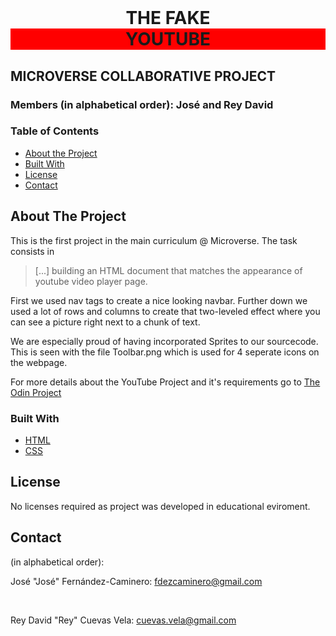 <br />

<h1 align="center"> THE FAKE <section style="background-color:red">YOUTUBE</section> </h1>

## MICROVERSE COLLABORATIVE PROJECT

### Members (in alphabetical order): José and Rey David


### Table of Contents

* [About the Project](#about-the-project)
* [Built With](#built-with)
* [License](#license)
* [Contact](#contact)

## About The Project

This is the first project in the main curriculum @ Microverse. The task consists in

> [...] building an HTML document that matches the appearance of youtube video player page.

First we used nav tags to create a nice looking navbar. Further down we used a lot of rows and columns to create that two-leveled effect where you can see a picture right next to a chunk of text.

We are especially proud of having incorporated Sprites to our sourcecode. This is seen with the file Toolbar.png which is used for 4 seperate icons on the webpage.

For more details about the YouTube Project and it's requirements go to <a href="https://www.theodinproject.com/courses/html5-and-css3/lessons/embedding-images-and-video"> The Odin Project</a>

### Built With

* [HTML](https://developer.mozilla.org/en-US/docs/Web/HTML)
* [CSS](https://developer.mozilla.org/en-US/docs/Web/CSS)

## License

No licenses required as project was developed in educational eviroment.

## Contact

(in alphabetical order):

José "José" Fernández-Caminero: fdezcaminero@gmail.com

<br>

Rey David "Rey" Cuevas Vela: cuevas.vela@gmail.com
